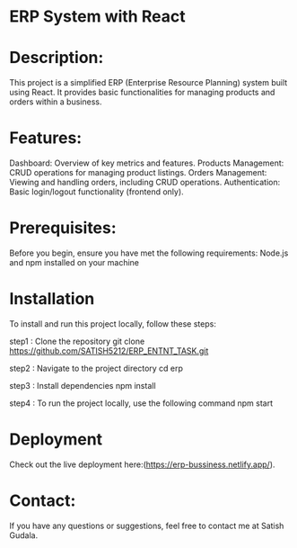 # ERP System with React

# Description:
  This project is a simplified ERP (Enterprise Resource Planning) system built using React. It provides basic functionalities for managing products and orders within a business.

# Features:
  Dashboard: Overview of key metrics and features.
  Products Management: CRUD operations for managing product listings.
  Orders Management: Viewing and handling orders, including CRUD operations.
  Authentication: Basic login/logout functionality (frontend only).

# Prerequisites:
  Before you begin, ensure you have met the following requirements:
  Node.js and npm installed on your machine

# Installation
  To install and run this project locally, follow these steps:

  step1 : Clone the repository
  git clone https://github.com/SATISH5212/ERP_ENTNT_TASK.git

  step2 : Navigate to the project directory
  cd erp

  step3 : Install dependencies
  npm install

  step4 : To run the project locally, use the following command
  npm start

# Deployment
  
  Check out the live deployment here:(https://erp-bussiness.netlify.app/).

# Contact:
If you have any questions or suggestions, feel free to contact me at Satish Gudala.






